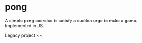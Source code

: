# pong

A simple pong exercise to satisfy a sudden urge to make a game. Implemented in JS.

Legacy project ~~
